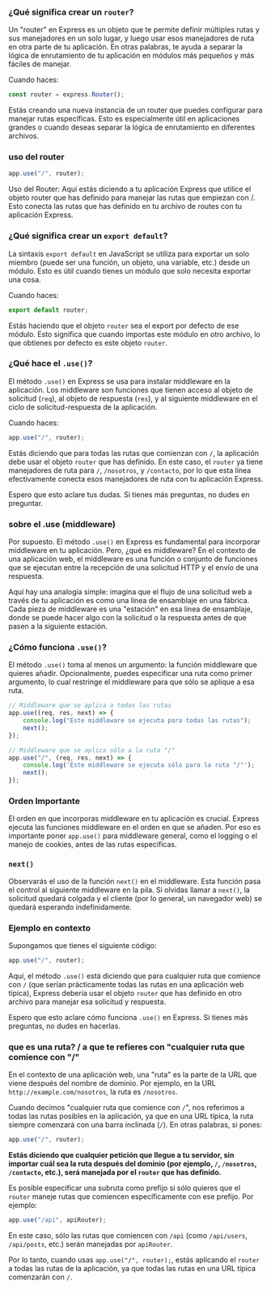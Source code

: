 ### ¿Qué significa crear un `router`?

Un "router" en Express es un objeto que te permite definir múltiples rutas y sus manejadores en un solo lugar, y luego usar esos manejadores de ruta en otra parte de tu aplicación. En otras palabras, te ayuda a separar la lógica de enrutamiento de tu aplicación en módulos más pequeños y más fáciles de manejar.

Cuando haces:

```javascript
const router = express.Router();
```

Estás creando una nueva instancia de un router que puedes configurar para manejar rutas específicas. Esto es especialmente útil en aplicaciones grandes o cuando deseas separar la lógica de enrutamiento en diferentes archivos.

### uso del router

```javascript
app.use("/", router);
```

Uso del Router: Aquí estás diciendo a tu aplicación Express que utilice el objeto router que has definido para manejar las rutas que empiezan con /. Esto conecta las rutas que has definido en tu archivo de routes con tu aplicación Express.

### ¿Qué significa crear un `export default`?

La sintaxis `export default` en JavaScript se utiliza para exportar un solo miembro (puede ser una función, un objeto, una variable, etc.) desde un módulo. Esto es útil cuando tienes un módulo que solo necesita exportar una cosa.

Cuando haces:

```javascript
export default router;
```

Estás haciendo que el objeto `router` sea el export por defecto de ese módulo. Esto significa que cuando importas este módulo en otro archivo, lo que obtienes por defecto es este objeto `router`.

### ¿Qué hace el `.use()`?

El método `.use()` en Express se usa para instalar middleware en la aplicación. Los middleware son funciones que tienen acceso al objeto de solicitud (`req`), al objeto de respuesta (`res`), y al siguiente middleware en el ciclo de solicitud-respuesta de la aplicación.

Cuando haces:

```javascript
app.use("/", router);
```

Estás diciendo que para todas las rutas que comienzan con `/`, la aplicación debe usar el objeto `router` que has definido. En este caso, el `router` ya tiene manejadores de ruta para `/`, `/nosotros`, y `/contacto`, por lo que esta línea efectivamente conecta esos manejadores de ruta con tu aplicación Express.

Espero que esto aclare tus dudas. Si tienes más preguntas, no dudes en preguntar.

### sobre el .use (middleware)

Por supuesto. El método `.use()` en Express es fundamental para incorporar middleware en tu aplicación. Pero, ¿qué es middleware? En el contexto de una aplicación web, el middleware es una función o conjunto de funciones que se ejecutan entre la recepción de una solicitud HTTP y el envío de una respuesta.

Aquí hay una analogía simple: imagina que el flujo de una solicitud web a través de tu aplicación es como una línea de ensamblaje en una fábrica. Cada pieza de middleware es una "estación" en esa línea de ensamblaje, donde se puede hacer algo con la solicitud o la respuesta antes de que pasen a la siguiente estación.

### ¿Cómo funciona `.use()`?

El método `.use()` toma al menos un argumento: la función middleware que quieres añadir. Opcionalmente, puedes especificar una ruta como primer argumento, lo cual restringe el middleware para que sólo se aplique a esa ruta.

```javascript
// Middleware que se aplica a todas las rutas
app.use((req, res, next) => {
    console.log("Este middleware se ejecuta para todas las rutas");
    next();
});

// Middleware que se aplica sólo a la ruta "/"
app.use("/", (req, res, next) => {
    console.log('Este middleware se ejecuta sólo para la ruta "/"');
    next();
});
```

### Orden Importante

El orden en que incorporas middleware en tu aplicación es crucial. Express ejecuta las funciones middleware en el orden en que se añaden. Por eso es importante poner `app.use()` para middleware general, como el logging o el manejo de cookies, antes de las rutas específicas.

### `next()`

Observarás el uso de la función `next()` en el middleware. Esta función pasa el control al siguiente middleware en la pila. Si olvidas llamar a `next()`, la solicitud quedará colgada y el cliente (por lo general, un navegador web) se quedará esperando indefinidamente.

### Ejemplo en contexto

Supongamos que tienes el siguiente código:

```javascript
app.use("/", router);
```

Aquí, el método `.use()` está diciendo que para cualquier ruta que comience con `/` (que serían prácticamente todas las rutas en una aplicación web típica), Express debería usar el objeto `router` que has definido en otro archivo para manejar esa solicitud y respuesta.

Espero que esto aclare cómo funciona `.use()` en Express. Si tienes más preguntas, no dudes en hacerlas.

### que es una ruta? / a que te refieres con "cualquier ruta que comience con "/"

En el contexto de una aplicación web, una "ruta" es la parte de la URL que viene después del nombre de dominio. Por ejemplo, en la URL `http://example.com/nosotros`, la ruta es `/nosotros`.

Cuando decimos "cualquier ruta que comience con `/`", nos referimos a todas las rutas posibles en la aplicación, ya que en una URL típica, la ruta siempre comenzará con una barra inclinada (`/`). En otras palabras, si pones:

```javascript
app.use("/", router);
```

**Estás diciendo que cualquier petición que llegue a tu servidor, sin importar cuál sea la ruta después del dominio (por ejemplo, `/`, `/nosotros`, `/contacto`, etc.), será manejada por el `router` que has definido.**

Es posible especificar una subruta como prefijo si sólo quieres que el `router` maneje rutas que comiencen específicamente con ese prefijo. Por ejemplo:

```javascript
app.use("/api", apiRouter);
```

En este caso, sólo las rutas que comiencen con `/api` (como `/api/users`, `/api/posts`, etc.) serán manejadas por `apiRouter`.

Por lo tanto, cuando usas `app.use("/", router);`, estás aplicando el `router` a todas las rutas de la aplicación, ya que todas las rutas en una URL típica comenzarán con `/`.
